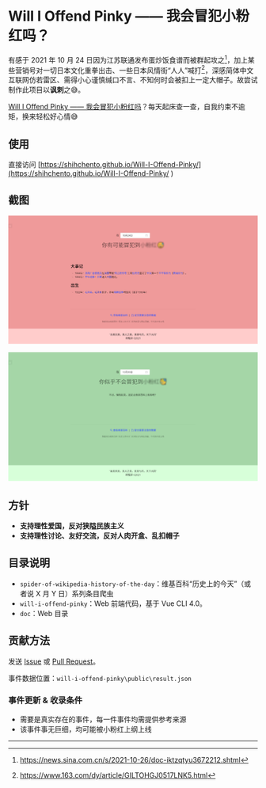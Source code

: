 # Will I Offend Pinky —— 我会冒犯小粉红吗？

有感于 2021 年 10 月 24 日因为江苏联通发布蛋炒饭食谱而被群起攻之[^1]，加上某些营销号对一切日本文化重拳出击、一些日本风情街“人人”喊打[^2]，深感简体中文互联网仿若雷区、需得小心谨慎缄口不言、不知何时会被扣上一定大帽子。故尝试制作此项目以**讽刺**之😅。

[Will I Offend Pinky —— 我会冒犯小粉红吗](https://shihchento.github.io/Will-I-Offend-Pinky/)？每天起床查一查，自我约束不逾矩，换来轻松好心情😅

## 使用

直接访问 [https://shihchento.github.io/Will-I-Offend-Pinky/](https://shihchento.github.io/Will-I-Offend-Pinky/ ) 

## 截图

![Screenshot 2021-10-31 at 12-33-02 will-i-offend-pinky](ReadMe.assets/Screenshot%202021-10-31%20at%2012-33-02%20will-i-offend-pinky.png)

![Screenshot 2021-10-31 at 12-33-16 will-i-offend-pinky](ReadMe.assets/Screenshot%202021-10-31%20at%2012-33-16%20will-i-offend-pinky.png)

## 方针

- **支持理性爱国，反对狭隘民族主义**
- **支持理性讨论、友好交流，反对人肉开盒、乱扣帽子**

## 目录说明

- `spider-of-wikipedia-history-of-the-day`：维基百科“历史上的今天”（或者说 X 月 Y 日）系列条目爬虫
- `will-i-offend-pinky`：Web 前端代码，基于 Vue CLI 4.0。
- `doc`：Web 目录

## 贡献方法

发送 [Issue](https://github.com/shihChenTo/Will-I-Offend-Pinky/issues) 或 [Pull Request](https://github.com/shihChenTo/Will-I-Offend-Pinky/pulls )。

事件数据位置：`will-i-offend-pinky\public\result.json`

### 事件更新 & 收录条件

- 需要是真实存在的事件，每一件事件均需提供参考来源
- 该事件事无巨细，均可能被小粉红上纲上线

---

[^1]: https://news.sina.com.cn/s/2021-10-26/doc-iktzqtyu3672212.shtml
[^2]: https://www.163.com/dy/article/GILTOHGJ0517LNK5.html

